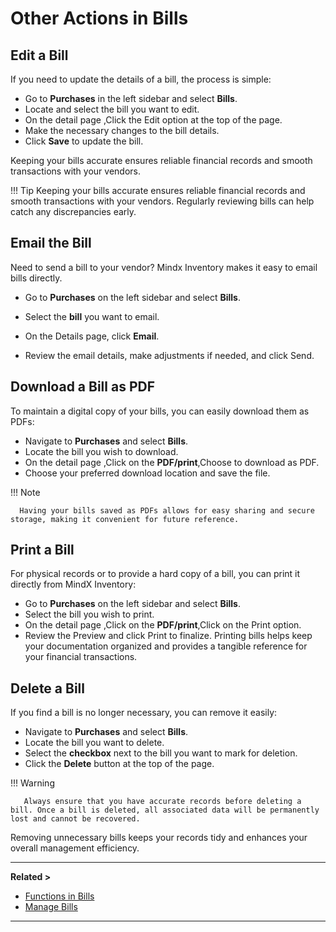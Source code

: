 # **Other Actions in Bills**

## **Edit a Bill**

If you need to update the details of a bill, the process is simple:

- Go to **Purchases** in the left sidebar and select **Bills**.
- Locate and select the bill you want to edit.
- On the detail page ,Click the Edit option at the top of the page.
- Make the necessary changes to the bill details.
- Click **Save** to update the bill.

Keeping your bills accurate ensures reliable financial records and smooth transactions with your vendors.

!!! Tip
Keeping your bills accurate ensures reliable financial records and smooth transactions with your vendors. Regularly reviewing bills can help catch any discrepancies early.

## **Email the Bill**

Need to send a bill to your vendor? Mindx Inventory makes it easy to email bills directly.

- Go to **Purchases** on the left sidebar and select **Bills**.

- Select the **bill** you want to email.

- On the Details page, click **Email**.

- Review the email details, make adjustments if needed, and click Send.

## **Download a Bill as PDF**

To maintain a digital copy of your bills, you can easily download them as PDFs:

- Navigate to **Purchases** and select **Bills**.
- Locate the bill you wish to download.
- On the detail page ,Click on the **PDF/print**,Choose to download as PDF.
- Choose your preferred download location and save the file.

!!! Note

      Having your bills saved as PDFs allows for easy sharing and secure storage, making it convenient for future reference.

## **Print a Bill**

For physical records or to provide a hard copy of a bill, you can print it directly from MindX Inventory:

- Go to **Purchases** on the left sidebar and select **Bills**.
- Select the bill you wish to print.
- On the detail page ,Click on the **PDF/print**,Click on the Print option.
- Review the Preview and click Print to finalize.
  Printing bills helps keep your documentation organized and provides a tangible reference for your financial transactions.

## **Delete a Bill**

If you find a bill is no longer necessary, you can remove it easily:

- Navigate to **Purchases** and select **Bills**.
- Locate the bill you want to delete.
- Select the **checkbox** next to the bill you want to mark for deletion.
- Click the **Delete** button at the top of the page.

!!! Warning

       Always ensure that you have accurate records before deleting a bill. Once a bill is deleted, all associated data will be permanently lost and cannot be recovered.

Removing unnecessary bills keeps your records tidy and enhances your overall management efficiency.

---

**Related >**

- [Functions in Bills ](function-in-bills.md)
- [Manage Bills](manage-bills.md)

---

